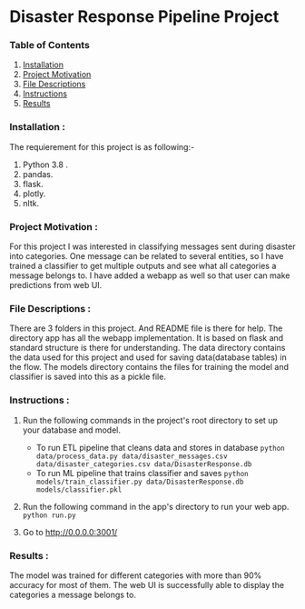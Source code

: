 # Disaster Response Pipeline Project

### Table of Contents

1. [Installation](#Installation)
2. [Project Motivation](#Motivation)
3. [File Descriptions](#descriptions)
4. [Instructions](#Instructions)
5. [Results](#Results)


### Installation <a name='Installation'>:
The requierement for this project is as following:- <br>
 1. Python 3.8 .
 2. pandas.
 3. flask.
 4. plotly.
 5. nltk.
 
 
### Project Motivation <a name='Motivation'>:
For this project I was interested in classifying messages sent during disaster into categories. One message can be
related to several entities, so I have trained a classifier to get multiple outputs and see what all categories a
message belongs to.
I have added a webapp as well so that user can make predictions from web UI.

### File Descriptions <a name='descriptions'>:
There are 3 folders in this project. And README file is there for help.
The directory app has all the webapp implementation. It is based on flask and standard structure is there for understanding.
The data directory contains the data used for this project and used for saving data(database tables) in the flow.
The models directory contains the files for training the model and classifier is saved into this as a pickle file.


### Instructions <a name='Instructions'>:
1. Run the following commands in the project's root directory to set up your database and model.

    - To run ETL pipeline that cleans data and stores in database
        `python data/process_data.py data/disaster_messages.csv data/disaster_categories.csv data/DisasterResponse.db`
    - To run ML pipeline that trains classifier and saves
        `python models/train_classifier.py data/DisasterResponse.db models/classifier.pkl`

2. Run the following command in the app's directory to run your web app.
    `python run.py`

3. Go to http://0.0.0.0:3001/


### Results <a name='Results'>:
The model was trained for different categories with more than 90% accuracy for most of them.
The web UI is successfully able to display the categories a message belongs to.




